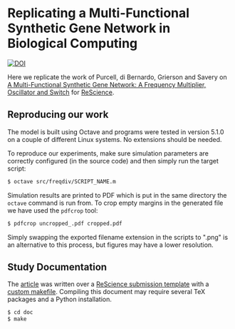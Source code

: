 # Replicating a Multi-Functional Synthetic Gene Network in Biological Computing

[![DOI](https://zenodo.org/badge/214520225.svg)](https://zenodo.org/badge/latestdoi/214520225)

Here we replicate the work of Purcell, di Bernardo, Grierson and Savery on [A Multi-Functional Synthetic Gene Network: A Frequency Multiplier, Oscillator and Switch](https://dx.doi.org/10.1371%2Fjournal.pone.0016140) for [ReScience](https://rescience.github.io/).


## Reproducing our work

The model is built using Octave and programs were tested in version 5.1.0 on a couple of different Linux systems.
No extensions should be needed.

To reproduce our experiments, make sure simulation parameters are correctly configured (in the source code) and then simply run the target script:

```bash
$ octave src/freqdiv/SCRIPT_NAME.m
```

Simulation results are printed to PDF which is put in the same directory the `octave` command is run from.
To crop empty margins in the generated file we have used the `pdfcrop` tool:

```bash
$ pdfcrop uncropped_.pdf cropped.pdf
```

Simply swapping the exported filename extension in the scripts to ".png" is an alternative to this process, but figures may have a lower resolution.


## Study Documentation

The [article](article.pdf) was written over a [ReScience submission template](https://github.com/ReScience/template) with a [custom makefile](doc/Makefile).
Compiling this document may require several TeX packages and a Python installation.

```bash
$ cd doc
$ make
```
